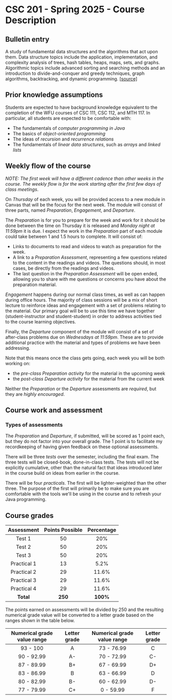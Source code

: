 # CSC 201 - Spring 2025 - Course Description

## Bulletin entry

A study of fundamental data structures and the algorithms that act upon them. Data structure topics include the application, implementation, and complexity analysis of trees, hash tables, heaps, maps, sets, and graphs. 
Algorithmic topics include advanced sorting and searching methods and an introduction to divide-and-conquer and greedy techniques, graph algorithms, backtracking, and dynamic programming. [[source]](https://bulletin.wfu.edu/undergraduate/departments-programs/computer-science/#coursestext)

## Prior knowledge assumptions

Students are expected to have background knowledge equivalent to the completion of the WFU courses of CSC 111, CSC 112, and MTH 117.  In particular, all students are expected to be comfortable with:

* The fundamentals of *computer programming in Java*
* The basics of *object-oriented programming*
* The ideas of *recursion* and *recurrence relations*
* The fundamentals of *linear data structures*, such as *arrays* and *linked lists*


## Weekly flow of the course

*NOTE: The first week will have a different cadence than other weeks in the course. The weekly flow is for the work starting after the first few days of class meetings*.

On *Thursday* of each week, you will be provided access to a new module in Canvas that will be the focus for the next week.  The module will consist of three parts, named *Preparation*, *Engagement*, and *Departure*.

The *Preparation* is for you to prepare for the week and work for it should be done between the time on Thursday it is released and _Monday night at 11:59pm_ it is due. I expect the work in the *Preparation* part of each module could take between 1 and 1.5 hours to complete. It will consist of:

* Links to documents to read and videos to watch as preparation for the week.
* A link to a *Preparation Assessment*, representing a few questions related to the content in the readings and videos. The questions should, in most cases, be directly from the readings and videos. 
* The last question in the *Preparation Assessment* will be open ended, allowing you to share with me questions or concerns you have about the preparation material.

*Engagement* happens during our normal class times, as well as can happen during office hours. The majority of class sessions will be a mix of short lecture to reinforce ideas and engagement with a set of problems relating to the material. Our primary goal will be to use this time we have together (student-instructor and student-student) in order to address activities tied to the course learning objectives.

Finally, the *Departure* component of the module will consist of a set of after-class problems due on *Wednesdays at 11:59pm*. These are to provide additional practice with the material and types of problems we have been addressing.

Note that this means once the class gets going, each week you will be both working on:

* the *pre-class Preparation activity* for the material in the upcoming week
* the *post-class Departure activity* for the material from the current week

Neither the *Preparation* or the *Departure* assessments are *required*, but they are *highly encouraged*.

## Course work and assessment

### Types of assessments

The *Preparation* and *Departure*, if submitted, will be scored as 1 point each, but they do not factor into your overall grade. The 1 point is to facilitate my recordkeeping of having given feedback on these optional assessments.

There will be three *tests* over the semester, including the final exam. The three tests will be closed-book, done-in-class tests.  The tests will not be explicitly cumulative, other than the natural fact that ideas introduced later in the course build on ideas from earlier in the course.

There will be four *practicals*. The first will be lighter-weighted than the other three. The purpose of the first will primarily be to make sure you are comfortable with the tools we'll be using in the course and to refresh your Java programming.

## Course grades

|     Assessment      | Points Possible | Percentage |
| :-----------------: | :-------------: | :--------: |
|       Test 1        |       50        |    20%     |
|       Test 2        |       50        |    20%     |
|       Test 3        |       50        |    20%     |
|      Practical 1    |       13        |    5.2%    |
|      Practical 2    |       29        |   11.6%    |
|      Practical 3    |       29        |   11.6%    |
|      Practical 4    |       29        |   11.6%    |
|      **Total**      |     **250**     |  **100%**  |

The points earned on assessments will be divided by 250 and the resulting numerical grade value will be converted to a letter grade based on the ranges shown in the table below.

| Numerical grade value range | Letter grade | Numerical grade value range | Letter grade |
| :-------------------------: | :----------: | :-------------------------: | :----------: |
|          93 - 100           |     A        |         73 - 76.99          |     C        |
|         90 - 92.99          |      A-      |         70 - 72.99          |      C-      |
|         87 - 89.99          |      B+      |         67 - 69.99          |      D+      |
|         83 - 86.99          |     B        |         63 - 66.99          |     D        |
|         80 - 82.99          |      B-      |         60 - 62.99          |      D-      |
|         77 - 79.99          |      C+      |          0 - 59.99          |      F       |
